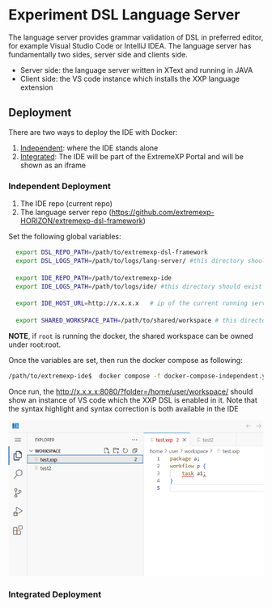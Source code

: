 # Experiment DSL Language Server
The language server provides grammar validation of DSL in preferred editor, for example Visual Studio Code or IntelliJ IDEA. The language server has fundamentally two sides, server side and clients side. 

- Server side: the language server written in XText and running in JAVA
- Client side: the VS code instance which installs the XXP language extension

## Deployment
There are two ways to deploy the IDE with Docker:

1. [Independent](#independent-deployment): where the IDE stands alone
1. [Integrated](#integrated-deployment): The IDE will be part of the ExtremeXP Portal and will be shown as an iframe


### Independent Deployment

1. The IDE repo (current repo)
1. The language server repo (https://github.com/extremexp-HORIZON/extremexp-dsl-framework)

Set the following global variables:
```bash
  export DSL_REPO_PATH=/path/to/extremexp-dsl-framework
  export DSL_LOGS_PATH=/path/to/logs/lang-server/ #this directory should exist
  
  export IDE_REPO_PATH=/path/to/extremexp-ide
  export IDE_LOGS_PATH=/path/to/logs/ide/ #this directory should exist

  export IDE_HOST_URL=http://x.x.x.x   # ip of the current running server

  export SHARED_WORKSPACE_PATH=/path/to/shared/workspace # this directory should exist with <x>:<root> owner
```

**NOTE**, if `root` is running the docker, the shared workspace can be owned under root:root.


Once the variables are set, then run the docker compose as following:
```bash
/path/to/extremexp-ide$  docker compose -f docker-compose-independent.yml up -d
```

Once run, the http://x.x.x.x:8080/?folder=/home/user/workspace/ should show an instance of VS code which the XXP DSL is enabled in it. Note that the syntax highlight and syntax correction is both available in the IDE

![alt text](readme-contents/front-page.png)

### Integrated Deployment